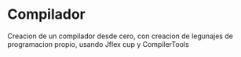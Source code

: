 # Compilador
Creacion de un compilador desde cero, con creacion de legunajes de programacion propio, usando Jflex cup y CompilerTools 
